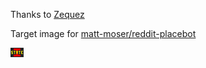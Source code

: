Thanks to [Zequez](https://github.com/Zequez/)

Target image for [matt-moser/reddit-placebot](https://github.com/matt-moser/reddit-placebot)

![This is how it looks now, but it might change when you read it, visit the placebot-isu-target repo to see how it actually is right now](https://raw.githubusercontent.com/matt-moser/placebot-isu-target/master/reference.png)
